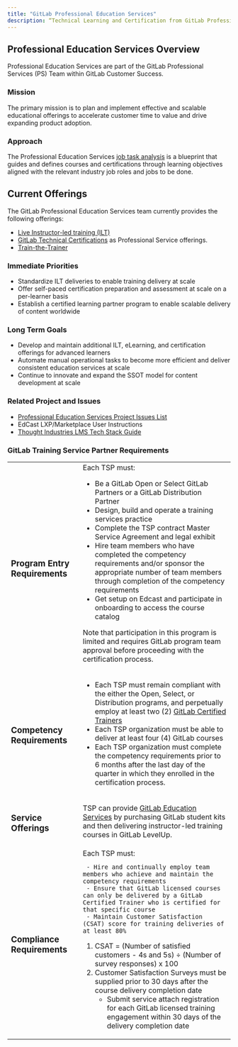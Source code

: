 ```yaml
---
title: "GitLab Professional Education Services"
description: “Technical Learning and Certification from GitLab Professional Services”
---
```


## Professional Education Services Overview

Professional Education Services are part of the GitLab Professional Services (PS) Team within GitLab Customer Success.

### Mission

The primary mission is to plan and implement effective and scalable educational offerings to accelerate customer time to value and drive expanding product adoption.

### Approach

The Professional Education Services [job task analysis](https://docs.google.com/spreadsheets/d/114yAXzzUi3bKoOcN6zG4tOZ5I_-SmPU9luO8Ylp5XRI/edit?usp=sharing) is a blueprint that guides and defines courses and certifications through learning objectives aligned with the relevant industry job roles and jobs to be done.


## Current Offerings

The GitLab Professional Education Services team currently provides the following offerings:
- [Live Instructor-led training (ILT)](https://about.gitlab.com/services/education/)
- [GitLab Technical Certifications](/handbook/customer-success/professional-services-engineering/gitlab-technical-certifications/) as Professional Service offerings.
- [Train-the-Trainer](https://about.gitlab.com/services/education/train-the-trainer/)


### Immediate Priorities

- Standardize ILT deliveries to enable training delivery at scale
- Offer self-paced certification preparation and assessment at scale on a per-learner basis
- Establish a certified learning partner program to enable scalable delivery of content worldwide


### Long Term Goals

- Develop and maintain additional ILT, eLearning, and certification offerings for advanced learners
- Automate manual operational tasks to become more efficient and deliver consistent education services at scale
- Continue to innovate and expand the SSOT model for content development at scale

### Related Project and Issues

- [Professional Education Services Project Issues List](https://gitlab.com/gitlab-com/sales-team/professional-services/education-services/issues)
- EdCast LXP/Marketplace User Instructions
- [Thought Industries LMS Tech Stack Guide](/handbook/customer-success/professional-services-engineering/education-services/lms/)

### GitLab Training Service Partner Requirements  

<table>
  <tr>
     <td>
     <h3>Program Entry Requirements</h3>
     </td>
     <td> Each TSP must:

- Be a GitLab Open or Select GitLab Partners or a GitLab Distribution Partner
- Design, build and operate a training services practice
- Complete the TSP contract Master Service Agreement and legal exhibit
- Hire team members who have completed the competency requirements and/or sponsor the appropriate number of team members through completion of the competency requirements
- Get setup on Edcast and participate in onboarding to access the course catalog

Note that participation in this program is limited and requires GitLab program team approval before proceeding with the certification process.
     </td>
  </tr>
  <tr>
     <td>
     <h3>Competency Requirements</h3>
     </td>
     <td>

- Each TSP must remain compliant with the either the Open, Select, or Distribution programs, and perpetually employ at least two (2) [GitLab Certified Trainers](/handbook/customer-success/professional-services-engineering/gitlab-certified-trainer-process/)
- Each TSP organization must be able to deliver at least four (4) GitLab courses
- Each TSP organization must complete the competency requirements prior to 6 months after the last day of the quarter in which they enrolled in the certification process.
     </td>
  </tr>
  <tr>
      <td>
      <h3>Service Offerings</h3>
      </td>
      <td>
TSP can provide [GitLab Education Services](https://about.gitlab.com/services/education) by purchasing GitLab student kits and then delivering instructor-led training courses in GitLab LevelUp.
      </td>
  </tr>
  <tr>
     <td>
     <h3>Compliance Requirements</h3>
     </td>
     <td>
     Each TSP must:

     - Hire and continually employ team members who achieve and maintain the competency requirements
     - Ensure that GitLab licensed courses can only be delivered by a GitLab Certified Trainer who is certified for that specific course
     - Maintain Customer Satisfaction (CSAT) score for training deliveries of at least 80%
1. CSAT = (Number of satisfied customers - 4s and 5s) ÷ (Number of survey responses) x 100
1. Customer Satisfaction Surveys must be supplied prior to 30 days after the course delivery completion date
   - Submit service attach registration for each GitLab licensed training engagement within 30 days of the delivery completion date
     </td>
  </tr>

</table>

